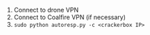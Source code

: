 1. Connect to drone VPN
2. Connect to Coalfire VPN (if necessary)
3. ```sudo python autoresp.py -c <crackerbox IP>```

